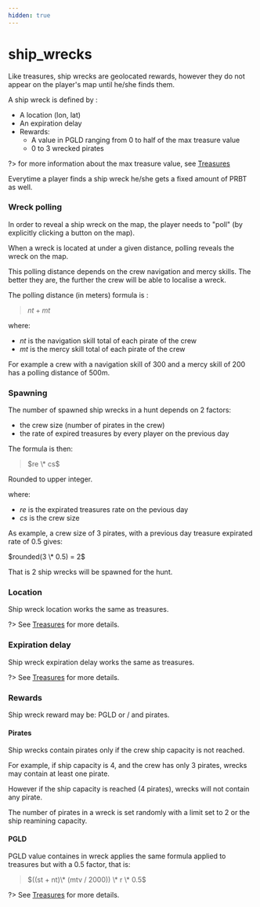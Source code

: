 ```yaml
---
hidden: true
---
```


# ship\_wrecks

Like treasures, ship wrecks are geolocated rewards, however they do not appear on the player's map until he/she finds them.

A ship wreck is defined by :

* A location (lon, lat)
* An expiration delay
* Rewards:
  * A value in PGLD ranging from 0 to half of the max treasure value
  * 0 to 3 wrecked pirates

?> for more information about the max treasure value, see [Treasures](game_concepts/treasures.md)

Everytime a player finds a ship wreck he/she gets a fixed amount of PRBT as well.

### Wreck polling

In order to reveal a ship wreck on the map, the player needs to "poll" (by explicitly clicking a button on the map).

When a wreck is located at under a given distance, polling reveals the wreck on the map.

This polling distance depends on the crew navigation and mercy skills. The better they are, the further the crew will be able to localise a wreck.

The polling distance (in meters) formula is :

> $nt + mt$

where:

* $nt$ is the navigation skill total of each pirate of the crew
* $mt$ is the mercy skill total of each pirate of the crew

For example a crew with a navigation skill of 300 and a mercy skill of 200 has a polling distance of 500m.

### Spawning

The number of spawned ship wrecks in a hunt depends on 2 factors:

* the crew size (number of pirates in the crew)
* the rate of expired treasures by every player on the previous day

The formula is then:

> $re \* cs$

Rounded to upper integer.

where:

* $re$ is the expirated treasures rate on the pevious day
* $cs$ is the crew size

As example, a crew size of 3 pirates, with a previous day treasure expirated rate of 0.5 gives:

$rounded(3 \* 0.5) = 2$

That is 2 ship wrecks will be spawned for the hunt.

### Location

Ship wreck location works the same as treasures.

?> See [Treasures](game_concept/treasures.md) for more details.

### Expiration delay

Ship wreck expiration delay works the same as treasures.

?> See [Treasures](game_concept/treasures.md) for more details.

### Rewards

Ship wreck reward may be: PGLD or / and pirates.

#### Pirates

Ship wrecks contain pirates only if the crew ship capacity is not reached.

For example, if ship capacity is 4, and the crew has only 3 pirates, wrecks may contain at least one pirate.

However if the ship capacity is reached (4 pirates), wrecks will not contain any pirate.

The number of pirates in a wreck is set randomly with a limit set to 2 or the ship reamining capacity.

#### PGLD

PGLD value containes in wreck applies the same formula applied to treasures but with a 0.5 factor, that is:

> $((st + nt)\* (mtv / 2000)) \* r \* 0.5$

?> See [Treasures](game_concept/treasures.md) for more details.
